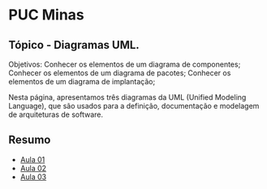 # PUC Minas

## Tópico - Diagramas UML. 

Objetivos:
  Conhecer os elementos de um diagrama de componentes; 
  Conhecer os elementos de um diagrama de pacotes;
  Conhecer os elementos de um diagrama de implantação;

Nesta página, apresentamos três diagramas da UML (Unified Modeling Language), que são usados para a definição, documentação e modelagem de arquiteturas de software.

## Resumo
  - [Aula 01](aula-01/readme.md)
  - [Aula 02](aula-02/readme.md)
  - [Aula 03](aula-03/readme.md)